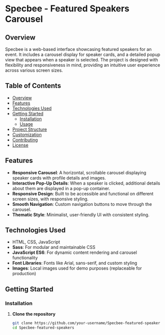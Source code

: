 # Specbee - Featured Speakers Carousel

## Overview

Specbee is a web-based interface showcasing featured speakers for an event. It includes a carousel display for speaker cards, and a detailed popup view that appears when a speaker is selected. The project is designed with flexibility and responsiveness in mind, providing an intuitive user experience across various screen sizes.

## Table of Contents
- [Overview](#overview)
- [Features](#features)
- [Technologies Used](#technologies-used)
- [Getting Started](#getting-started)
  - [Installation](#installation)
  - [Usage](#usage)
- [Project Structure](#project-structure)
- [Customization](#customization)
- [Contributing](#contributing)
- [License](#license)

## Features

- **Responsive Carousel**: A horizontal, scrollable carousel displaying speaker cards with profile details and images.
- **Interactive Pop-Up Details**: When a speaker is clicked, additional details about them are displayed in a pop-up container.
- **Responsive Design**: Built to be accessible and functional on different screen sizes, with responsive styling.
- **Smooth Navigation**: Custom navigation buttons to move through the carousel.
- **Thematic Style**: Minimalist, user-friendly UI with consistent styling.

## Technologies Used

- HTML, CSS, JavaScript
- **Sass**: For modular and maintainable CSS
- **JavaScript ES6**: For dynamic content rendering and carousel functionality
- **Font Libraries**: Fonts like Arial, sans-serif, and custom styling
- **Images**: Local images used for demo purposes (replaceable for production)

## Getting Started

### Installation

1. **Clone the repository**
   ```bash
   git clone https://github.com/your-username/Specbee-featured-speakers.git
   cd Specbee-featured-speakers
